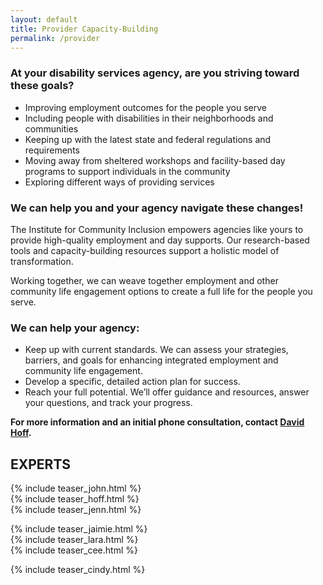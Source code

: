 ```yaml
---
layout: default
title: Provider Capacity-Building
permalink: /provider
---
```



### At your disability services agency, are you striving toward these goals?
- Improving employment outcomes for the people you serve
- Including people with disabilities in their neighborhoods and communities
- Keeping up with the latest state and federal regulations and requirements
- Moving away from sheltered workshops and facility-based day programs to support individuals in the community
- Exploring different ways of providing services

### We can help you and your agency navigate these changes!

The Institute for Community Inclusion empowers agencies like yours to provide high-quality employment and day supports. Our research-based tools and capacity-building resources support a holistic model of transformation. 

Working together, we can weave together employment and other community life engagement options to create a full life for the people you serve.

### We can help your agency: 
- Keep up with current standards. We can assess your strategies, barriers, and goals for enhancing integrated employment and community life engagement.
- Develop a specific, detailed action plan for success.
- Reach your full potential. We’ll offer guidance and resources, answer your questions, and track your progress. 


**For more information and an initial phone consultation, contact <a href="mailto:david.hoff@umb.edu">David Hoff</a>.**

<section>


<h2>EXPERTS</h2>
<div class="row">

<div class="col-md">
        {% include teaser_john.html %}
</div>

<div class="col-md">
        {% include teaser_hoff.html %}
</div>

<div class="col-md">
        {% include teaser_jenn.html %}
</div>

</div>
<p></p>
<div class="row">
<div class="col-md">
        {% include teaser_jaimie.html %}
</div>
<div class="col-md">
{% include teaser_lara.html %}
</div>        
<div class="col-md">
       {% include teaser_cee.html %} 
</div>
</div>
<p></p>
<div class="row">
<div class="col-md">
        {% include teaser_cindy.html %}
</div>
<div class="col-md">
      
</div>
<div class="col-md">
        
</div>

</div>

</section>
